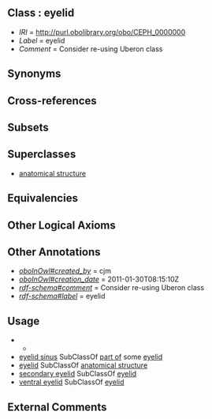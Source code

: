 
## Class : eyelid

 * *IRI* = http://purl.obolibrary.org/obo/CEPH_0000000
 * *Label* = eyelid
 * *Comment* = Consider re-using Uberon class

## Synonyms


## Cross-references


## Subsets


## Superclasses

 * [anatomical structure](../../UBERON/61/UBERON_0000061.md)

## Equivalencies


## Other Logical Axioms


## Other Annotations

 * *[oboInOwl#created_by](../../oboInOwl#created/by/oboInOwl#created_by.md)* = cjm
 * *[oboInOwl#creation_date](../../oboInOwl#creation/te/oboInOwl#creation_date.md)* = 2011-01-30T08:15:10Z
 * *[rdf-schema#comment](../../nt/rdf-schema#comment.md)* = Consider re-using Uberon class
 * *[rdf-schema#label](../../el/rdf-schema#label.md)* = eyelid

## Usage

 * -
 * [eyelid sinus](../../CEPH/04/CEPH_0000104.md) SubClassOf [part of](../../BFO/50/BFO_0000050.md) some [eyelid](../../CEPH/00/CEPH_0000000.md)
 * [eyelid](../../CEPH/00/CEPH_0000000.md) SubClassOf [anatomical structure](../../UBERON/61/UBERON_0000061.md)
 * [secondary eyelid](../../CEPH/23/CEPH_0000223.md) SubClassOf [eyelid](../../CEPH/00/CEPH_0000000.md)
 * [ventral eyelid](../../CEPH/73/CEPH_0000273.md) SubClassOf [eyelid](../../CEPH/00/CEPH_0000000.md)

## External Comments

